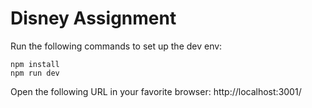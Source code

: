 # Disney Assignment

Run the following commands to set up the dev env:

    npm install
    npm run dev

Open the following URL in your favorite browser:
http://localhost:3001/